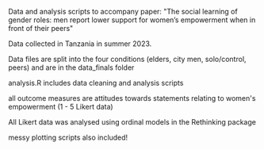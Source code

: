 Data and analysis scripts to accompany paper: "The social learning of gender roles: men report lower support for women’s empowerment when in front of their peers"

Data collected in Tanzania in summer 2023. 

Data files are split into the four conditions (elders, city men, solo/control, peers) and are in the data_finals folder

analysis.R includes data cleaning and analysis scripts

all outcome measures are attitudes towards statements relating to women's empowerment (1 - 5 Likert data)

All Likert data was analysed using ordinal models in the Rethinking package 

messy plotting scripts also included! 
